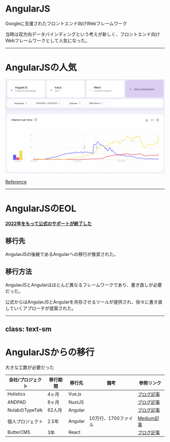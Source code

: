 # AngularJS

Googleに支援されたフロントエンド向けWebフレームワーク

当時は双方向データバインディングという考えが新しく、フロントエンド向けWebフレームワークとして人気になった。

---

# AngularJSの人気

![Google Trends of AngularJS](./.images/google-trends.png)

[Reference](https://trends.google.com/trends/explore?cat=32&date=2012-01-01%202022-01-01&q=%2Fm%2F0j45p7w,%2Fg%2F11c0vmgx5d,%2Fm%2F012l1vxv&hl=en-GB)

<!-- ピークが2027年ごろにあるということを強調した画像にした方が良さそう -->

---

# AngularJSのEOL

**[2022年をもって公式のサポートが終了した](https://docs.angularjs.org/misc/version-support-status)**

## 移行先

AngularJSの後継であるAngularへの移行が推奨された。

## 移行方法

AngularJSとAngularはほとんど異なるフレームワークであり、書き直しが必要だった。

公式からはAngularJSとAngularを共存させるツールが提供され、徐々に書き直していくアプローチが提案された。

---
class: text-sm
---
# AngularJSからの移行


大きな工数が必要だった

| 会社/プロジェクト | 移行期間 | 移行先 | 備考 | 参照リンク |
|-----------------|---------|-------|------|----------|
| Holistics | 4ヶ月 | Vue.js | | [ブログ記事](https://www.holistics.io/blog/why-and-how-we-migrated-from-angularjs-to-vuejs/) |
| ANDPAD | 8ヶ月 | NuxtJS | | [ブログ記事](https://tech.andpad.co.jp/entry/2021/03/11/170000) |
| NulabのTypeTalk | 62人月 | Angular | | [ブログ記事](https://nulab.com/ja/blog/typetalk/things-we-did-on-angular-migration/) |
| 個人プロジェクト | 2.5年 | Angular | 10万行、1700ファイル | [Medium記事](https://medium.com/@rochat.aurelia/from-angularjs-to-angular-a-2-years-journey-5afcebe050a8) |
| ButterCMS | 3年 | React | | [ブログ記事](https://buttercms.com/blog/migrating-from-angularjs-to-react/) |
